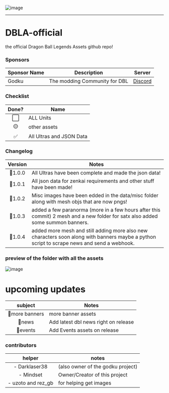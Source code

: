 ![image](https://github.com/mindsetpro/DBLA-official/assets/138173273/aeb66e65-2214-4060-9a88-059c12346f32)

------

# DBLA-official
the official Dragon Ball Legends Assets github repo!

### Sponsors
| Sponsor Name | Description                  | Server                      |
|--------------|------------------------------|-----------------------------|
| Godku        | The modding Community for DBL| [Discord](https://discord.gg/Qpfx8UHjxt)|

### Checklist

Done? | Name
:---:| ---
⬜️| ALL Units
🟡| other assets
✅| All Ultras and JSON Data

### Changelog

Version | Notes
:---:| ---
📌1.0.0| All Ultras have been complete and made the json data!
📌1.0.1| All json data for zenkai requirements and other stuff have been made!
📌1.0.2| Misc images have been edded in the data/misc folder along with mesh objs that are now pngs!
📌1.0.3| added a few paranorma (more in a few hours after this commit) 2 mesh and a new folder for satx also added some summon banners.
📌1.0.4| added more mesh and still adding more also new characters soon along with banners maybe a python script to scrape news and send a webhook.

### preview of the folder with all the assets

![image](https://github.com/mindsetpro/DBLA-official/assets/138173273/6b5e0d0d-2c3e-44a3-b543-abf72a1c4b26)

# upcoming updates
subject | Notes
:---:| ---
📌more banners| more banner assets
📌news| Add latest dbl news right on release
📌events| Add Events assets on release


### contributors
helper | notes
:---:| ---
- Darklaser38| (also owner of the godku project)
- Mindset| Owner/Creator of this project
- uzoto and rez_gb| for helping get images
